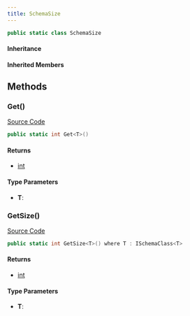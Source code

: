 ```yaml
---
title: SchemaSize
---
```


```csharp
public static class SchemaSize
```

#### Inheritance

#### Inherited Members

## Methods

### Get()

[Source Code](https://github.com/swiftly-solution/swiftlys2/blob/main/managed/src/SwiftlyS2.Shared/Modules/Schemas/SchemaSize.cs#L15)

```csharp
public static int Get<T>()
```

#### Returns

- [int](https://learn.microsoft.com/dotnet/api/system.int32)

#### Type Parameters

- **T**: 

### GetSize()

[Source Code](https://github.com/swiftly-solution/swiftlys2/blob/main/managed/src/SwiftlyS2.Shared/Modules/Schemas/SchemaSize.cs#L11)

```csharp
public static int GetSize<T>() where T : ISchemaClass<T>
```

#### Returns

- [int](https://learn.microsoft.com/dotnet/api/system.int32)

#### Type Parameters

- **T**: 

